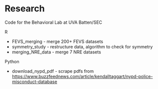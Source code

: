 # Research
Code for the Behavioral Lab at UVA Batten/SEC

R
* FEVS_merging - merge 200+ FEVS datasets
* symmetry_study - restructure data, algorithm to check for symmetry
* merging_NRE_data - merge 7 NRE datasets

Python
* download_nypd_pdf - scrape pdfs from https://www.buzzfeednews.com/article/kendalltaggart/nypd-police-misconduct-database
